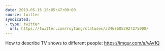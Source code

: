 ```yaml
---
date: 2013-05-15 15:05:47+00:00
source: twitter
syndicated:
- type: twitter
  url: https://twitter.com/roytang/statuses/334686052927275008/
---
```


How to describe TV shows to different people: https://imgur.com/a/vAv1Q